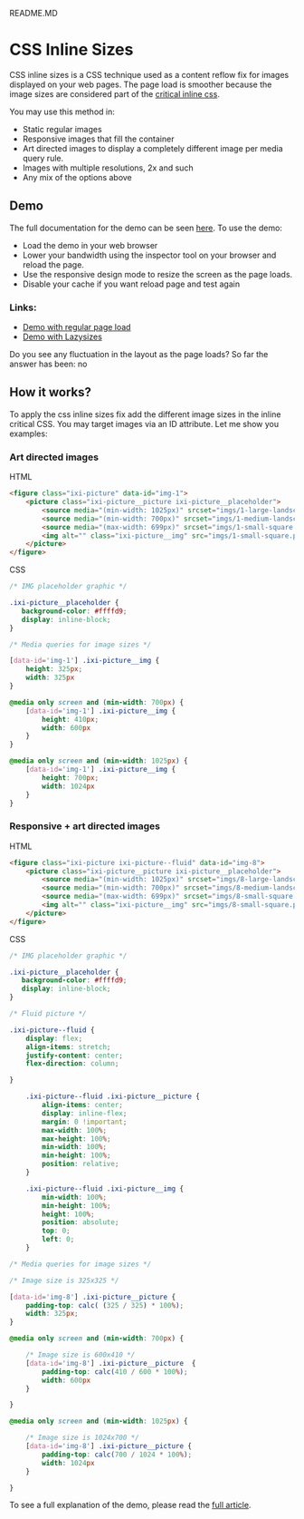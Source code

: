 README.MD

# CSS Inline Sizes

CSS inline sizes is a CSS technique used as a content reflow fix for images displayed on your web pages. The page load is smoother because the image sizes are considered part of the [critical inline css](https://www.smashingmagazine.com/2015/08/understanding-critical-css/). 

You may use this method in: 

- Static regular images
- Responsive images that fill the container
- Art directed images to display a completely different image per media query rule.
- Images with multiple resolutions, 2x and such
- Any mix of the options above

## Demo

The full documentation for the demo can be seen [here](https://ixi.studio/content-reflow-fix-css-inline-sizes/). To use the demo: 

- Load the demo in your web browser
- Lower your bandwidth using the inspector tool on your browser and reload the page.
- Use the responsive design mode to resize the screen as the page loads.
- Disable your cache if you want reload page and test again

### Links: 

- [Demo with regular page load](https://alberto-torres.github.io/css-inline-sizes/images.html)
- [Demo with Lazysizes](https://alberto-torres.github.io/css-inline-sizes/images-lazysizes.html)

Do you see any fluctuation in the layout as the page loads? 
So far the answer has been: no

## How it works? 

To apply the css inline sizes fix add the different image sizes in the inline critical CSS. You may target images via an ID attribute. Let me show you examples:

### Art directed images

HTML
```html
<figure class="ixi-picture" data-id="img-1">
	<picture class="ixi-picture__picture ixi-picture__placeholder">
		<source media="(min-width: 1025px)" srcset="imgs/1-large-landscape.png, imgs/1-large-landscape@2x.png 2x">
		<source media="(min-width: 700px)" srcset="imgs/1-medium-landscape.png, imgs/1-medium-landscape@2x.png 2x">
		<source media="(max-width: 699px)" srcset="imgs/1-small-square.png, imgs/1-small-square@2x.png 2x">
		<img alt="" class="ixi-picture__img" src="imgs/1-small-square.png">
	</picture>
</figure>
```

CSS

```css
/* IMG placeholder graphic */

.ixi-picture__placeholder {   
   background-color: #ffffd9; 
   display: inline-block;
}

/* Media queries for image sizes */

[data-id='img-1'] .ixi-picture__img {
	height: 325px;
	width: 325px 
}

@media only screen and (min-width: 700px) {
	[data-id='img-1'] .ixi-picture__img {
		height: 410px;
		width: 600px 
	}
}

@media only screen and (min-width: 1025px) {
	[data-id='img-1'] .ixi-picture__img {
		height: 700px;
		width: 1024px 
	}
}
```

### Responsive + art directed images

HTML
```html
<figure class="ixi-picture ixi-picture--fluid" data-id="img-8">
	<picture class="ixi-picture__picture ixi-picture__placeholder">
		<source media="(min-width: 1025px)" srcset="imgs/8-large-landscape.png, imgs/8-large-landscape@2x.png 2x">
		<source media="(min-width: 700px)" srcset="imgs/8-medium-landscape.png, imgs/8-medium-landscape@2x.png 2x">
		<source media="(max-width: 699px)" srcset="imgs/8-small-square.png, imgs/8-small-square@2x.png 2x">
		<img alt="" class="ixi-picture__img" src="imgs/8-small-square.png">
	</picture>
</figure>
```


CSS
```css
/* IMG placeholder graphic */

.ixi-picture__placeholder {   
   background-color: #ffffd9; 
   display: inline-block;
}

/* Fluid picture */

.ixi-picture--fluid { 
	display: flex;
	align-items: stretch;
	justify-content: center;
	flex-direction: column;

}

	.ixi-picture--fluid .ixi-picture__picture {
		align-items: center;
		display: inline-flex;
		margin: 0 !important;
		max-width: 100%;
		max-height: 100%;
		min-width: 100%;
		min-height: 100%;
		position: relative;
	}

	.ixi-picture--fluid .ixi-picture__img {
		min-width: 100%;
		min-height: 100%;
		height: 100%;
		position: absolute;
		top: 0;
		left: 0;
	}

/* Media queries for image sizes */

/* Image size is 325x325 */

[data-id='img-8'] .ixi-picture__picture {
	padding-top: calc( (325 / 325) * 100%);
	width: 325px;
}

@media only screen and (min-width: 700px) {

	/* Image size is 600x410 */
	[data-id='img-8'] .ixi-picture__picture  {
		padding-top: calc(410 / 600 * 100%);
		width: 600px 
	}

}

@media only screen and (min-width: 1025px) {

	/* Image size is 1024x700 */
	[data-id='img-8'] .ixi-picture__picture {
		padding-top: calc(700 / 1024 * 100%);
		width: 1024px 
	}

}
```


To see a full explanation of the demo, please read the [full article](https://ixi.studio/content-reflow-fix-css-inline-sizes/). 


